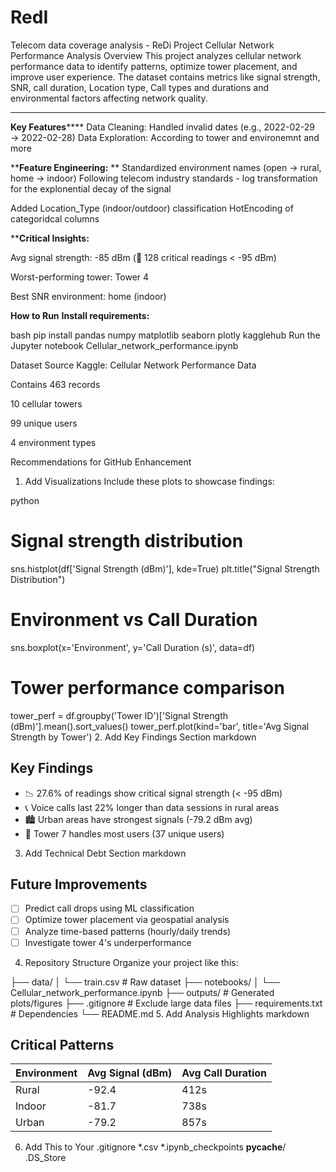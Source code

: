 # RedI
Telecom data coverage analysis - ReDi Project
Cellular Network Performance Analysis
Overview
This project analyzes cellular network performance data to identify patterns, 
optimize tower placement, and improve user experience. 
The dataset contains metrics like signal strength, SNR, call duration, Location type, Call types and durations and environmental factors affecting network quality.
****
**Key Features******
Data Cleaning: Handled invalid dates (e.g., 2022-02-29 → 2022-02-28)
Data Exploration: According to tower and environemnt and more

****Feature Engineering:**
**
Standardized environment names (open → rural, home → indoor)
Following telecom industry standards - log transformation for the explonential decay of the signal 

Added Location_Type (indoor/outdoor) classification
HotEncoding of categoridcal columns 

****Critical Insights:**

Avg signal strength: -85 dBm (📶 128 critical readings < -95 dBm)

Worst-performing tower: Tower 4

Best SNR environment: home (indoor)

**How to Run**
**Install requirements:**

bash
pip install pandas numpy matplotlib seaborn plotly kagglehub
Run the Jupyter notebook Cellular_network_performance.ipynb

Dataset Source
Kaggle: Cellular Network Performance Data

Contains 463 records

10 cellular towers

99 unique users

4 environment types

Recommendations for GitHub Enhancement
1. Add Visualizations
Include these plots to showcase findings:

python
# Signal strength distribution
sns.histplot(df['Signal Strength (dBm)'], kde=True)
plt.title("Signal Strength Distribution")

# Environment vs Call Duration
sns.boxplot(x='Environment', y='Call Duration (s)', data=df)

# Tower performance comparison
tower_perf = df.groupby('Tower ID')['Signal Strength (dBm)'].mean().sort_values()
tower_perf.plot(kind='bar', title='Avg Signal Strength by Tower')
2. Add Key Findings Section
markdown
## Key Findings
- 📉 27.6% of readings show critical signal strength (< -95 dBm)
- 📞 Voice calls last 22% longer than data sessions in rural areas
- 🏙️ Urban areas have strongest signals (-79.2 dBm avg) 
- 📡 Tower 7 handles most users (37 unique users)
3. Add Technical Debt Section
markdown
## Future Improvements
- [ ] Predict call drops using ML classification
- [ ] Optimize tower placement via geospatial analysis
- [ ] Analyze time-based patterns (hourly/daily trends)
- [ ] Investigate tower 4's underperformance
4. Repository Structure
Organize your project like this:

├── data/
│   └── train.csv             # Raw dataset
├── notebooks/
│   └── Cellular_network_performance.ipynb
├── outputs/                  # Generated plots/figures
├── .gitignore                # Exclude large data files
├── requirements.txt          # Dependencies
└── README.md
5. Add Analysis Highlights
markdown
## Critical Patterns
| Environment | Avg Signal (dBm) | Avg Call Duration |
|-------------|------------------|-------------------|
| Rural       | -92.4            | 412s              | 
| Indoor      | -81.7            | 738s              |
| Urban       | -79.2            | 857s              |
6. Add This to Your .gitignore
*.csv
*.ipynb_checkpoints
__pycache__/
.DS_Store

